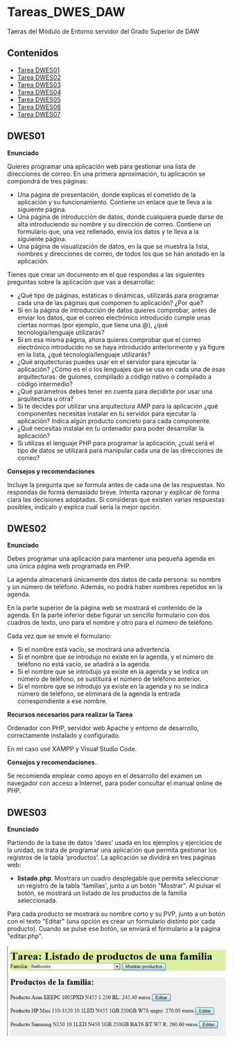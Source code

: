 # Tareas_DWES_DAW
Taeras del Módulo de Entorno servidor del Grado Superior de DAW
## Contenidos
  - [Tarea DWES01](#DWES01)
  - [Tarea DWES02](#DWES02)
  - [Tarea DWES03](#DWES03)
  - [Tarea DWES04](#DWES04)
  - [Tarea DWES05](#DWES05)
  - [Tarea DWES06](#DWES06)
  - [Tarea DWES07](#DWES07)


## DWES01

__Enunciado__
 
Quieres programar una aplicación web para gestionar una lista de direcciones de correo. En una primera aproximación, tu aplicación se compondrá de tres páginas:

 - Una página de presentación, donde explicas el cometido de la aplicación y su funcionamiento. Contiene un enlace que te lleva a la siguiente página.
 - Una página de introducción de datos, donde cualquiera puede darse de alta introduciendo su nombre y su dirección de correo. Contiene un formulario que, una vez rellenado, envía los datos y te lleva a la siguiente página.
 - Una página de visualización de datos, en la que se muestra la lista, nombres y direcciones de correo, de todos los que se han anotado en la aplicación.

Tienes que crear un documento en el que respondas a las siguientes preguntas sobre la aplicación que vas a desarrollar:
 - ¿Qué tipo de páginas, estáticas o dinámicas, utilizarás para programar cada una de las páginas que componen tu aplicación? ¿Por qué?
 - Si en la página de introducción de datos quieres comprobar, antes de enviar los datos, que el correo electrónico introducido cumple unas ciertas normas (por ejemplo, que tiene una @), ¿qué tecnología/lenguaje utilizarás?
 - Si en esa misma página, ahora quieres comprobar que el correo electrónico introducido no se haya introducido anteriormente y ya figure en la lista, ¿qué tecnología/lenguaje utilizarás?
 - ¿Qué arquitecturas puedes usar en el servidor para ejecutar la aplicación? ¿Cómo es el o los lenguajes que se usa en cada una de esas arquitecturas: de guiones, compilado a código nativo o compilado a código intermedio?
 - ¿Qué parámetros debes tener en cuenta para decidirte por usar una arquitectura u otra?
 - Si te decides por utilizar una arquitectura AMP para la aplicación ¿qué componentes necesitas instalar en tu servidor para ejecutar la aplicación? Indica algún producto concreto para cada componente.
 - ¿Qué necesitas instalar en tu ordenador para poder desarrollar la aplicación?
 - Si utilizas el lenguaje PHP para programar la aplicación, ¿cuál será el tipo de datos se utilizará para manipular cada una de las direcciones de correo?

__Consejos y recomendaciones__

Incluye la pregunta que se formula antes de cada una de las respuestas.
No respondas de forma demasiado breve. Intenta razonar y explicar de forma clara las decisiones adoptadas.
Si consideras que existen varias respuestas posibles, indícalo y explica cuál sería la mejor opción.

## DWES02

__Enunciado__

Debes programar una aplicación para mantener una pequeña agenda en una única página web programada en PHP.

La agenda almacenará únicamente dos datos de cada persona: su nombre y un número de teléfono. Además, no podrá haber nombres repetidos en la agenda.

En la parte superior de la página web se mostrará el contenido de la agenda. En la parte inferior debe figurar un sencillo formulario con dos cuadros de texto, uno para el nombre y otro para el número de teléfono.

Cada vez que se envíe el formulario:
  - Si el nombre está vacío, se mostrará una advertencia.
  - Si el nombre que se introdujo no existe en la agenda, y el número de teléfono no está vacío, se añadirá a la agenda.
  - Si el nombre que se introdujo ya existe en la agenda y se indica un número de teléfono, se sustituirá el número de teléfono anterior.
  - Si el nombre que se introdujo ya existe en la agenda y no se indica número de teléfono, se eliminará de la agenda la entrada correspondiente a ese nombre.

__Recursos necesarios para realizar la Tarea__

Ordenador con PHP, servidor web Apache y entorno de desarrollo, correctamente instalado y configurado. 

En mi caso usé XAMPP y Visual Studio Code.

__Consejos y recomendaciones.__

Se recomienda emplear como apoyo en el desarrollo del examen un navegador con acceso a Internet, para poder consultar el manual online de PHP.

## DWES03

__Enunciado__

Partiendo de la base de datos 'dwes' usada en los ejemplos y ejercicios de la unidad, se trata de programar una aplicación que permita gestionar los registros de la tabla 'productos'. La aplicación se dividirá en tres páginas web:

  - __listado.php__. Mostrara un cuadro desplegable que permita seleccionar un registro de la tabla 'familias', junto a un botón "Mostrar". Al pulsar el botón, se mostrará un listado de los productos de la familia seleccionada.

   Para cada producto se mostrará su nombre corto y su PVP, junto a un botón con el texto "Editar" (una opción es crear un formulario distinto por cada producto). Cuando se pulse ese botón, se enviará el formulario a la página "editar.php".

   ![listado.php](img_exmples/DWES03/DWES03_TAR_R01_listado_php.jpg)

   






